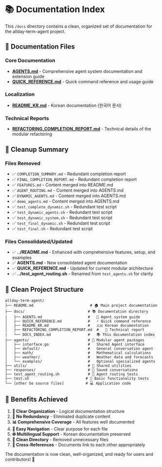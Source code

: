 # 📚 Documentation Index

This `/docs` directory contains a clean, organized set of documentation for the allday-term-agent project.

## 📖 Documentation Files

### Core Documentation
- **[AGENTS.md](AGENTS.md)** - Comprehensive agent system documentation and extension guide
- **[QUICK_REFERENCE.md](QUICK_REFERENCE.md)** - Quick command reference and usage guide

### Localization
- **[README_KR.md](README_KR.md)** - Korean documentation (한국어 문서)

### Technical Reports
- **[REFACTORING_COMPLETION_REPORT.md](REFACTORING_COMPLETION_REPORT.md)** - Technical details of the modular refactoring

## 🧹 Cleanup Summary

### Files Removed
- ✅ `COMPLETION_SUMMARY.md` - Redundant completion report
- ✅ `FINAL_COMPLETION_REPORT.md` - Redundant completion report  
- ✅ `FEATURES.md` - Content merged into README.md
- ✅ `AGENT_ROUTING.md` - Content merged into AGENTS.md
- ✅ `DYNAMIC_AGENTS.md` - Content merged into AGENTS.md
- ✅ `demo_agents.md` - Content merged into AGENTS.md
- ✅ `test_complete_dynamic.sh` - Redundant test script
- ✅ `test_dynamic_agents.sh` - Redundant test script
- ✅ `test_dynamic_system.sh` - Redundant test script
- ✅ `test_final_dynamic.sh` - Redundant test script
- ✅ `test_final.sh` - Redundant test script

### Files Consolidated/Updated
- ✅ **../README.md** - Enhanced with comprehensive features, setup, and examples
- ✅ **AGENTS.md** - New consolidated agent documentation
- ✅ **QUICK_REFERENCE.md** - Updated for current modular architecture
- ✅ **../test_agent_routing.sh** - Renamed from `test_agents.sh` for clarity

## 📁 Clean Project Structure

```
allday-term-agent/
├── README.md                          # 🏠 Main project documentation
├── docs/                             # 📚 Documentation directory
│   ├── AGENTS.md                     #   🤖 Agent system guide
│   ├── QUICK_REFERENCE.md            #   ⚡ Quick command reference
│   ├── README_KR.md                  #   🇰🇷 Korean documentation
│   ├── REFACTORING_COMPLETION_REPORT.md  #   🔧 Technical report
│   └── DOCS_INDEX.md                 #   📚 This documentation index
├── agents/                           # 🤖 Modular agent packages
│   ├── interface.go                  #   Shared Agent interface
│   ├── default/                      #   General conversation agent
│   ├── math/                         #   Mathematical calculations
│   ├── weather/                      #   Weather data and forecasts
│   └── examples/                     #   Optional specialized agents
├── utils/                            # 🔧 Shared utilities
├── responses/                        # 💬 Saved conversations
├── test_agent_routing.sh             # 🧪 Agent routing tests
├── test.sh                          # 🧪 Basic functionality tests
└── [other Go source files]          # 💻 Application code
```

## 🎯 Benefits Achieved

1. **📖 Clear Organization** - Logical documentation structure
2. **🔄 No Redundancy** - Eliminated duplicate content  
3. **📊 Comprehensive Coverage** - All features well documented
4. **🎯 Easy Navigation** - Clear purpose for each file
5. **🌐 Multilingual Support** - Korean documentation preserved
6. **🧹 Clean Directory** - Removed unnecessary files
7. **🔗 Cross-References** - Documents link to each other appropriately

The documentation is now clean, well-organized, and ready for users and contributors! 🚀

